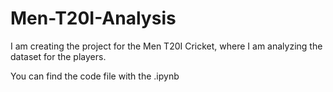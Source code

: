 # Men-T20I-Analysis
I am creating the project for the Men T20I Cricket, where I am analyzing the dataset for the players.

You can find the code file with the .ipynb
